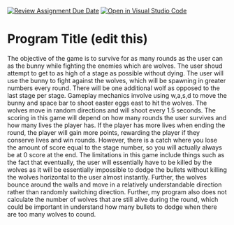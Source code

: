 [![Review Assignment Due Date](https://classroom.github.com/assets/deadline-readme-button-24ddc0f5d75046c5622901739e7c5dd533143b0c8e959d652212380cedb1ea36.svg)](https://classroom.github.com/a/eALKwJKC)
[![Open in Visual Studio Code](https://classroom.github.com/assets/open-in-vscode-718a45dd9cf7e7f842a935f5ebbe5719a5e09af4491e668f4dbf3b35d5cca122.svg)](https://classroom.github.com/online_ide?assignment_repo_id=13328339&assignment_repo_type=AssignmentRepo)
# Program Title (edit this)

The objective of the game is to survive for as many rounds as the user can as the bunny while fighting the enemies which are wolves. The user shoud attempt to get to as high of a stage as possible without dying. The user will use the bunny to fight against the wolves, which will be spawning in greater numbers every round. There will be one additional wolf as opposed to the last stage per stage. Gameplay mechanics involve using w,a,s,d to move the bunny and space bar to shoot easter eggs east to hit the wolves. The wolves move in random directions and will shoot every 1.5 seconds. The scoring in this game will depend on how many rounds the user survives and how many lives the player has. If the player has more lives when ending the round, the player will gain more points, rewarding the player if they conserve lives and win rounds. However, there is a catch where you lose the amount of score equal to the stage number, so you will actually always be at 0 score at the end. The limitations in this game include things such as the fact that eventually, the user will essentially have to be killed by the wolves as it will be essentially impossible to dodge the bullets without killing the wolves horizontal to the user almost instantly. Further, the wolves bounce around the walls and move in a relatively understandable direction rather than randomly switching direction. Further, my program also does not calculate the number of wolves that are still alive during the round, which could be important in understand how many bullets to dodge when there are too many wolves to cound.